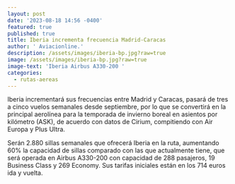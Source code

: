 ```yaml
---
layout: post
date: '2023-08-18 14:56 -0400'
featured: true
published: true
title: Iberia incrementa frecuencia Madrid-Caracas
author: ' Aviacionline.'
description: /assets/images/iberia-bp.jpg?raw=true
image: /assets/images/iberia-bp.jpg?raw=true
image-text: 'Iberia Airbus A330-200 '
categories:
  - rutas-aereas
---
```


Iberia incrementará sus frecuencias entre Madrid y Caracas, pasará de tres a cinco vuelos semanales desde septiembre, por lo que se convertirá en la principal aerolínea para la temporada de invierno boreal en asientos por kilómetro (ASK), de acuerdo con datos de Cirium, compitiendo con Air Europa y Plus Ultra.


Serán 2.880 sillas semanales que ofrecerá Iberia en la ruta, aumentando 60% la capacidad de sillas comparado con las que actualmente tiene, que será operada en Airbus A330-200 con capacidad de 288 pasajeros, 19 Business Class y 269 Economy. Sus tarifas iniciales están en los 714 euros ida y vuelta.

